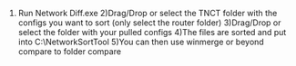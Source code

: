 1) Run Network Diff.exe
2)Drag/Drop or select the TNCT folder with the configs you want to sort (only select the router folder)
3)Drag/Drop or select the folder with your pulled configs
4)The files are sorted and put into C:\NetworkSortTool
5)You can then use winmerge or beyond compare to folder compare

